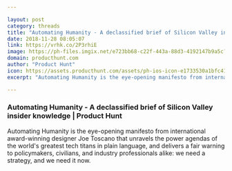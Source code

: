 ```yaml
---

layout: post
category: threads
title: "Automating Humanity - A declassified brief of Silicon Valley insider knowledge"
date: 2018-11-28 08:05:07
link: https://vrhk.co/2P3rhiE
image: https://ph-files.imgix.net/e723bb68-c22f-443a-88d3-4192147b9a5c?auto=format&fit=crop&h=512&w=1024
domain: producthunt.com
author: "Product Hunt"
icon: https://assets.producthunt.com/assets/ph-ios-icon-e1733530a1bfc41080db8161823f1ef262cdbbc933800c0a2a706f70eb9c277a.png
excerpt: "Automating Humanity is the eye-opening manifesto from international award-winning designer Joe Toscano that unravels the power agendas of the world's greatest tech titans in plain language, and delivers a fair warning to policymakers, civilians, and industry professionals alike: we need a strategy, and we need it now."

---
```


### Automating Humanity - A declassified brief of Silicon Valley insider knowledge | Product Hunt

Automating Humanity is the eye-opening manifesto from international award-winning designer Joe Toscano that unravels the power agendas of the world's greatest tech titans in plain language, and delivers a fair warning to policymakers, civilians, and industry professionals alike: we need a strategy, and we need it now.